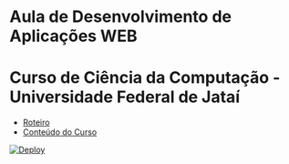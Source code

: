 # Aula de Desenvolvimento de Aplicações WEB 
# Curso de Ciência da Computação - Universidade Federal de Jataí

- [Roteiro](https://github.com/marcoswagner-commits/gestao_obras_aula_daw/tree/documentos/documentos/README.md)
- [Conteúdo do Curso](https://github.com/marcoswagner-commits/gestao_obras_aula_daw/tree/documentos/documentos/Conteúdo_Aula_DSW_Módulo_I.pdf)

[![Deploy](https://www.herokucdn.com/deploy/button.svg)](https://heroku.com/deploy)


